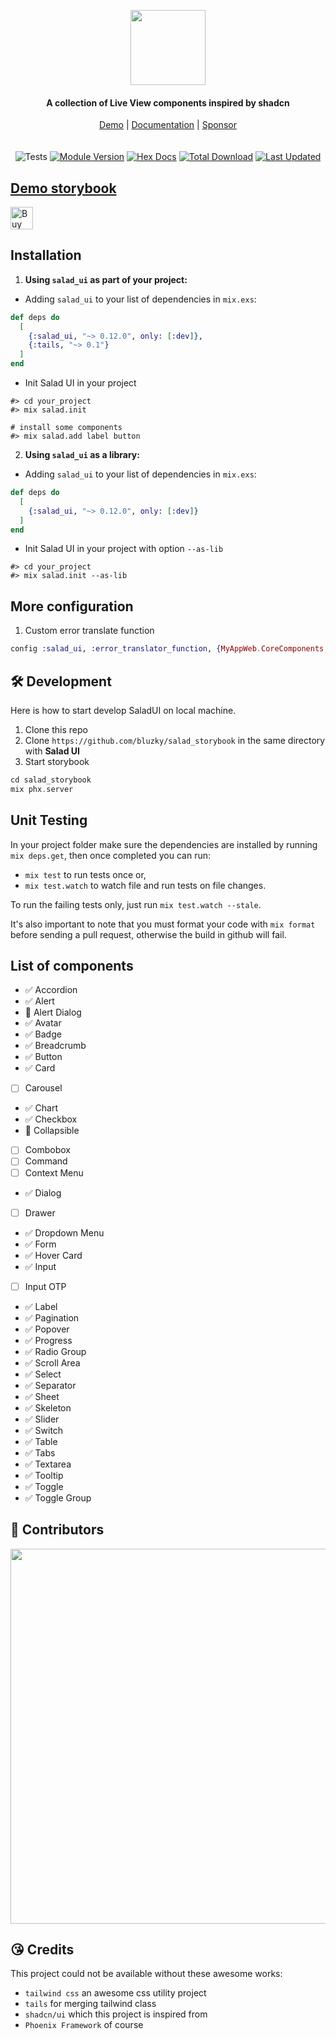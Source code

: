 
<p align="center">
    <a href="https://salad-storybook.fly.dev/" alt="SaladUI Logo">
    <img src="https://github.com/bluzky/salad_ui/blob/main/docs/SaladUI_logo.png?raw=true" height="120"/></a>
</p>
<h4 align="center">
    A collection of Live View components inspired by shadcn
</h4>

<div align="center">
    <a href="https://salad-storybook.fly.dev/">Demo</a> |
    <a href="https://hexdocs.pm/salad_ui/readme.html">Documentation</a> |
    <a href="https://ko-fi.com/bluzky">Sponsor</a>
</div>
<br></br>

<div align="center">
<img src="https://github.com/bluzky/salad_ui/actions/workflows/tests.yml/badge.svg" alt="Tests">
<a href="https://hex.pm/packages/salad_ui"><img src="https://img.shields.io/hexpm/v/salad_ui.svg" alt="Module Version"></a>
<a href="https://hexdocs.pm/salad_ui/"><img src="https://img.shields.io/badge/hex-docs-lightgreen.svg" alt="Hex Docs"></a>
<a href="https://hex.pm/packages/salad_ui"><img src="https://img.shields.io/hexpm/dt/salad_ui.svg" alt="Total Download"></a>
<a href="https://github.com/bluzky/salad_ui/commits/main"><img src="https://img.shields.io/github/last-commit/bluzky/salad_ui.svg" alt="Last Updated"></a>
</div>

## [Demo storybook](https://salad-storybook.fly.dev/)

<a href='https://ko-fi.com/F1F1CEZ91' target='_blank'><img height='36' style='border:0px;height:36px;' src='https://storage.ko-fi.com/cdn/kofi2.png?v=6' border='0' alt='Buy Me a Coffee at ko-fi.com' /></a>

## Installation

1. **Using `salad_ui` as part of your project:**

- Adding `salad_ui` to your list of dependencies in `mix.exs`:

```elixir
def deps do
  [
    {:salad_ui, "~> 0.12.0", only: [:dev]},
    {:tails, "~> 0.1"}
  ]
end
```

- Init Salad UI in your project
```
#> cd your_project
#> mix salad.init

# install some components
#> mix salad.add label button
```

2. **Using `salad_ui` as a library:**

- Adding `salad_ui` to your list of dependencies in `mix.exs`:

```elixir
def deps do
  [
    {:salad_ui, "~> 0.12.0", only: [:dev]}
  ]
end
```

- Init Salad UI in your project with option `--as-lib`
```
#> cd your_project
#> mix salad.init --as-lib
```


## More configuration
1. Custom error translate function

```elixir
config :salad_ui, :error_translator_function, {MyAppWeb.CoreComponents, :translate_error}
```

## 🛠️ Development

Here is how to start develop SaladUI on local machine.

1. Clone this repo
2. Clone `https://github.com/bluzky/salad_storybook` in the same directory with **Salad UI**
3. Start storybook
```ex
cd salad_storybook
mix phx.server
```

## Unit Testing

In your project folder make sure the dependencies are installed by running `mix deps.get`, then once completed you can run:

- `mix test` to run tests once or,
- `mix test.watch` to watch file and run tests on file changes.

To run the failing tests only, just run `mix test.watch --stale`.

  It's also important to note that you must format your code with `mix format` before sending a pull request, otherwise the build in github will fail.

##  List of components

- ✅ Accordion
- ✅ Alert
- 🚧 Alert Dialog
- ✅ Avatar
- ✅ Badge
- ✅ Breadcrumb
- ✅ Button
- ✅ Card
- [ ] Carousel
- ✅ Chart
- ✅ Checkbox
- 🚧 Collapsible
- [ ] Combobox
- [ ] Command
- [ ] Context Menu
- ✅ Dialog
- [ ] Drawer
- ✅ Dropdown Menu
- ✅ Form
- ✅ Hover Card
- ✅ Input
- [ ] Input OTP
- ✅ Label
- ✅ Pagination
- ✅ Popover
- ✅ Progress
- ✅ Radio Group
- ✅ Scroll Area
- ✅ Select
- ✅ Separator
- ✅ Sheet
- ✅ Skeleton
- ✅ Slider
- ✅ Switch
- ✅ Table
- ✅ Tabs
- ✅ Textarea
- ✅ Tooltip
- ✅ Toggle
- ✅ Toggle Group

## 🌟 Contributors

<p align="center">
    <a href="https://github.com/bluzky/salad_ui/graphs/contributors">
        <img src="https://contrib.rocks/image?repo=bluzky/salad_ui&max=300&columns=14" width="600"/></a>
</p>

## 😘 Credits
This project could not be available without these awesome works:

- `tailwind css` an awesome css utility project
- `tails` for merging tailwind class
- `shadcn/ui` which this project is inspired from
- `Phoenix Framework` of course
